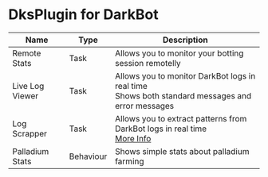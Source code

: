 # DksPlugin for DarkBot

| Name | Type | Description |
| - | - | - |
| Remote Stats | Task | Allows you to monitor your botting session remotelly |
| Live Log Viewer | Task | Allows you to monitor DarkBot logs in real time<br>Shows both standard messages and error messages |
| Log Scrapper | Task | Allows you to extract patterns from DarkBot logs in real time<br>[More Info](https://github.com/joseankco/DksPluginReleases/blob/main/info/LogScrapper.md)|
| Palladium Stats | Behaviour | Shows simple stats about palladium farming |